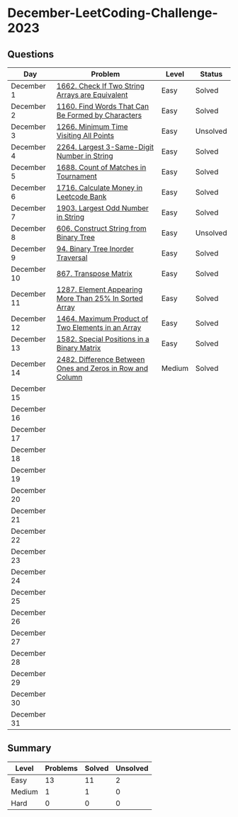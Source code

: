 # December-LeetCoding-Challenge-2023

## Questions
| Day | Problem | Level | Status |
| --- | --- | --- | --- |
| December 1 | [1662. Check If Two String Arrays are Equivalent](https://leetcode.com/problems/check-if-two-string-arrays-are-equivalent/) | Easy | Solved |
| December 2 | [1160. Find Words That Can Be Formed by Characters](https://leetcode.com/problems/find-words-that-can-be-formed-by-characters/) | Easy | Solved |
| December 3 | [1266. Minimum Time Visiting All Points](https://leetcode.com/problems/minimum-time-visiting-all-points/) | Easy | Unsolved |
| December 4 | [2264. Largest 3-Same-Digit Number in String](https://leetcode.com/problems/largest-3-same-digit-number-in-string/) | Easy | Solved |
| December 5 | [1688. Count of Matches in Tournament](https://leetcode.com/problems/count-of-matches-in-tournament/) | Easy | Solved |
| December 6 | [1716. Calculate Money in Leetcode Bank](https://leetcode.com/problems/calculate-money-in-leetcode-bank/) | Easy | Solved |
| December 7 | [1903. Largest Odd Number in String](https://leetcode.com/problems/largest-odd-number-in-string/) | Easy | Solved |
| December 8 | [606. Construct String from Binary Tree](https://leetcode.com/problems/construct-string-from-binary-tree/) | Easy | Unsolved |
| December 9 | [94. Binary Tree Inorder Traversal](https://leetcode.com/problems/binary-tree-inorder-traversal/) | Easy | Solved |
| December 10 | [867. Transpose Matrix](https://leetcode.com/problems/transpose-matrix/) | Easy | Solved |
| December 11 | [1287. Element Appearing More Than 25% In Sorted Array](https://leetcode.com/problems/element-appearing-more-than-25-in-sorted-array/) | Easy | Solved |
| December 12 | [1464. Maximum Product of Two Elements in an Array](https://leetcode.com/problems/maximum-product-of-two-elements-in-an-array/) | Easy | Solved |
| December 13 | [1582. Special Positions in a Binary Matrix](https://leetcode.com/problems/special-positions-in-a-binary-matrix/) | Easy | Solved |
| December 14 | [2482. Difference Between Ones and Zeros in Row and Column](https://leetcode.com/problems/difference-between-ones-and-zeros-in-row-and-column/) | Medium | Solved |
| December 15 | []() |  |  |
| December 16 | []() |  |  |
| December 17 | []() |  |  |
| December 18 | []() |  |  |
| December 19 | []() |  |  |
| December 20 | []() |  |  |
| December 21 | []() |  |  |
| December 22 | []() |  |  |
| December 23 | []() |  |  |
| December 24 | []() |  |  |
| December 25 | []() |  |  |
| December 26 | []() |  |  |
| December 27 | []() |  |  |
| December 28 | []() |  |  |
| December 29 | []() |  |  |
| December 30 | []() |  |  |
| December 31 | []() |  |  |



## Summary
| Level  | Problems | Solved | Unsolved |
| ---    | --- | --- | --- |
| Easy   | 13 | 11 | 2 |
| Medium | 1 | 1 | 0 |
| Hard   | 0 | 0 | 0 |

